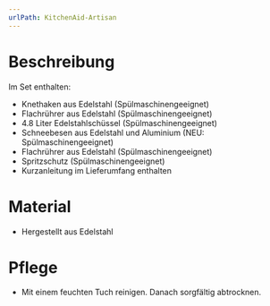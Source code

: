 ```yaml
---
urlPath: KitchenAid-Artisan
---
```


# Beschreibung

Im Set enthalten:
- Knethaken aus Edelstahl (Spülmaschinengeeignet)
- Flachrührer aus Edelstahl (Spülmaschinengeeignet)
- 4.8 Liter Edelstahlschüssel (Spülmaschinengeeignet)
- Schneebesen aus Edelstahl und Aluminium (NEU: Spülmaschinengeeignet)
- Flachrührer aus Edelstahl (Spülmaschinengeeignet)
- Spritzschutz (Spülmaschinengeeignet)
- Kurzanleitung im Lieferumfang enthalten

# Material

- Hergestellt aus Edelstahl

# Pflege

- Mit einem feuchten Tuch reinigen. Danach sorgfältig abtrocknen.
